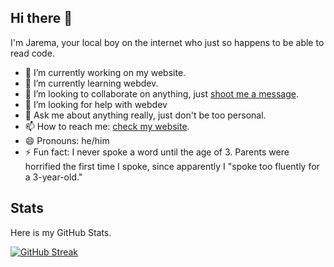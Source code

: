 ## Hi there 👋

I'm Jarema, your local boy on the internet who just so happens to be able to read code.

- 🔭 I’m currently working on my website.
- 🌱 I’m currently learning webdev.
- 👯 I’m looking to collaborate on anything, just [shoot me a message](https://jarema.me/contact).
- 🤔 I’m looking for help with webdev
- 💬 Ask me about anything really, just don't be too personal.
- 📫 How to reach me: [check my website](https://jarema.me/contact).
- 😄 Pronouns: he/him
- ⚡ Fun fact: I never spoke a word until the age of 3. Parents were horrified the first time I spoke, since apparently I "spoke too fluently for a 3-year-old."

## Stats
Here is my GitHub Stats.
<!-- [![Top Langs](https://github-stats-jarema-lol.vercel.app/api/top-langs/?username=jartf&layout=compact)](https://github.com/jartf) -->
[![GitHub Streak](https://github-readme-streak-stats-jarema-huh.vercel.app/?user=jartf&theme=dark)](https://github.com/jartf)
